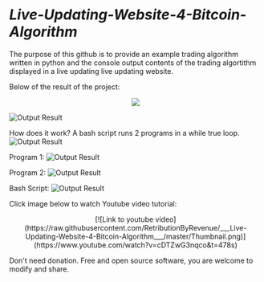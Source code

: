 # ___Live-Updating-Website-4-Bitcoin-Algorithm___

The purpose of this github is to provide an example trading algorithm written in python and the console output contents of the trading algortithm displayed in a live updating live updating website.

Below of the result of the project:
<p align="center">
  <img src="https://raw.githubusercontent.com/RetributionByRevenue/___Live-Updating-Website-4-Bitcoin-Algorithm___/master/visual_demo.gif">
</p>

![Output Result](https://raw.githubusercontent.com/RetributionByRevenue/___Live-Updating-Website-4-Bitcoin-Algorithm___/master/visual_demo.gif)


How does it work?
A bash script runs 2 programs in a while true loop.
![Output Result](https://raw.githubusercontent.com/RetributionByRevenue/___Live-Updating-Website-4-Bitcoin-Algorithm___/master/small_0.png)

Program 1: 
![Output Result](https://raw.githubusercontent.com/RetributionByRevenue/___Live-Updating-Website-4-Bitcoin-Algorithm___/master/small_1.png)

Program 2: 
![Output Result](https://raw.githubusercontent.com/RetributionByRevenue/___Live-Updating-Website-4-Bitcoin-Algorithm___/master/small_2.png)

Bash Script:
![Output Result](https://raw.githubusercontent.com/RetributionByRevenue/___Live-Updating-Website-4-Bitcoin-Algorithm___/master/small_3.png)

Click image below to watch Youtube video tutorial:
<p align="center">
[![Link to youtube video](https://raw.githubusercontent.com/RetributionByRevenue/___Live-Updating-Website-4-Bitcoin-Algorithm___/master/Thumbnail.png)](https://www.youtube.com/watch?v=cDTZwG3nqco&t=478s)
</p>

Don't need donation. Free and open source software, you are welcome to modify and share. 

